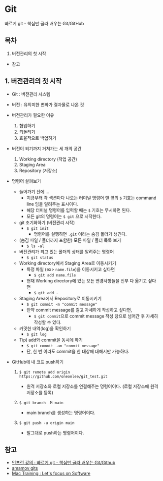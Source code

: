 # Git

빠르게 git - 핵심만 골라 배우는 Git/GitHub



## 목차

1. 버전관리의 첫 시작

* 참고



## 1. 버전관리의 첫 시작

* Git : 버전관리 시스템
* 버전 : 유의미한 변화가 결과물로 나온 것
* 버전관리가 필요한 이유
  1. 협업하기
  2. 되돌리기
  3. 효율적으로 백업하기



* 버전이 되기까지 거쳐가는 세 개의 공간
  1. Working directory (작업 공간)
  2. Staging Area
  3. Repository (저장소)



* 명령어 살펴보기
  * 들어가기 전에 ...
    * 지금부터 각 섹션마다 나오는 터미널 명령어 맨 앞의 ```$``` 기호는 command line 임을 알려주는 표시이다. 
    * 해당 터미널 명령어를 입력할 때는 ```$``` 기호는 무시하면 된다.
    * 모든 git의 명령어는 ```$ git``` 으로 시작한다.
  * git 초기화하기 (버전관리 시작) 
    * ```$ git init```
      * 명령어를 실행하면 ```.git``` 이라는 숨김 폴더가 생긴다.
  * (숨김 파일 / 폴더까지 포함한) 모든 파일 / 폴더 목록 보기
    * ```$ ls -al```
  * 버전관리가 되고 있는 폴더의 상태를 알려주는 명령어
    * ```$ git status ```
  * Working directory에서 Staging Area로 이동시키기
    * 특정 파일 (ex> ```name.file```)을 이동시키고 싶다면
      * ```$ git add name.file```
    * 현재 Working directory에 있는 모든 변경사항들을 전부 다 옮기고 싶다면
      * ``$ git add .``
  * Staging Area에서 Repository로 이동시키기
    * ```$ git commit -m "commit message"```
    * 만약 commit message를 길고 자세하게 작성하고 싶다면,
      * ``$ git commit``으로 commit message 작성 창으로 넘어간 후 자세히 작성할 수 있다.
  * 커밋한 내역(log)을 확인하기
    * ``$ git log``
  * Tip) add와 commit을 동시에 하기
    * ``$ git commit -am "commit message"``
    * 단, 한 번 이라도 commit을 한 대상에 대해서만 가능하다.



* GitHub에 내 코드 push하기

  1. ```$ git remote add origin https://github.com/oneonlee/git_test.git```
     * 원격 저장소와 로컬 저장소를 연결해주는 명령어이다. (로컬 저장소에 원격 저장소를 등록)
  2. ```$ git branch -M main```
     * main branch를 생성하는 명령어이다.

  3. ```$ git push -u origin main```
     * 말그대로 push하는 명령어이다.



## 참고

* [인프런 강의 : 빠르게 git - 핵심만 골라 배우는 Git/Github](https://www.inflearn.com/course/%EB%B9%A0%EB%A5%B4%EA%B2%8C-git)
* [amamov gits](https://github.com/amamov/gits)
* [Mac Training : Let's focus on Software](https://mactraining.tistory.com/148)


